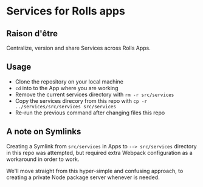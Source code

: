# Services for Rolls apps

## Raison d'être
Centralize, version and share Services across Rolls Apps.

## Usage
- Clone the repository on your local machine
- `cd` into to the App where you are working
- Remove the current services directory with `rm -r src/services` 
- Copy the services direcory from this repo with `cp -r ../services/src/services src/services`
- Re-run the previous command after changing files this repo

## A note on Symlinks
Creating a Symlink from `src/services` in Apps to `--> src/services` directory in this repo was attempted, but required extra Webpack configuration as a workaround in order to work. 

We'll move straight from this hyper-simple and confusing approach, to creating a private Node package server whenever is needed.